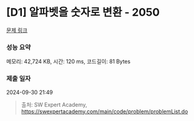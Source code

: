 # [D1] 알파벳을 숫자로 변환 - 2050 

[문제 링크](https://swexpertacademy.com/main/code/problem/problemDetail.do?contestProbId=AV5QLGxKAzQDFAUq) 

### 성능 요약

메모리: 42,724 KB, 시간: 120 ms, 코드길이: 81 Bytes

### 제출 일자

2024-09-30 21:49



> 출처: SW Expert Academy, https://swexpertacademy.com/main/code/problem/problemList.do